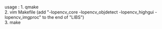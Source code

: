 usage : 1. qmake  
	2. vim Makefile (add "-lopencv_core -lopencv_objdetect -lopencv_highgui -lopencv_imgproc" to the end of "LIBS")  
	3. make  
